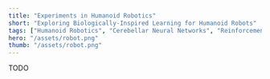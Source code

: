 ```yaml
---
title: "Experiments in Humanoid Robotics"
short: "Exploring Biologically-Inspired Learning for Humanoid Robots"
tags: ["Humanoid Robotics", "Cerebellar Neural Networks", "Reinforcement Learning"]
hero: "/assets/robot.png"
thumb: "/assets/robot.png"
---
```


TODO